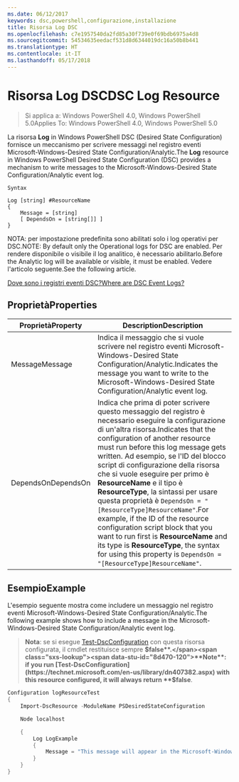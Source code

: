 ```yaml
---
ms.date: 06/12/2017
keywords: dsc,powershell,configurazione,installazione
title: Risorsa Log DSC
ms.openlocfilehash: c7e1957540da2fd85a30f739e0f69bdb6975a4d8
ms.sourcegitcommit: 54534635eedacf531d8d6344019dc16a50b8b441
ms.translationtype: HT
ms.contentlocale: it-IT
ms.lasthandoff: 05/17/2018
---
```

# <a name="dsc-log-resource"></a><span data-ttu-id="8d470-103">Risorsa Log DSC</span><span class="sxs-lookup"><span data-stu-id="8d470-103">DSC Log Resource</span></span>

> <span data-ttu-id="8d470-104">Si applica a: Windows PowerShell 4.0, Windows PowerShell 5.0</span><span class="sxs-lookup"><span data-stu-id="8d470-104">Applies To: Windows PowerShell 4.0, Windows PowerShell 5.0</span></span>

<span data-ttu-id="8d470-105">La risorsa __Log__ in Windows PowerShell DSC (Desired State Configuration) fornisce un meccanismo per scrivere messaggi nel registro eventi Microsoft-Windows-Desired State Configuration/Analytic.</span><span class="sxs-lookup"><span data-stu-id="8d470-105">The __Log__ resource in Windows PowerShell Desired State Configuration (DSC) provides a mechanism to write messages to the Microsoft-Windows-Desired State Configuration/Analytic event log.</span></span>

```
Syntax

Log [string] #ResourceName
{
    Message = [string]
    [ DependsOn = [string[]] ]
}
```

<span data-ttu-id="8d470-106">NOTA: per impostazione predefinita sono abilitati solo i log operativi per DSC.</span><span class="sxs-lookup"><span data-stu-id="8d470-106">NOTE: By default only the Operational logs for DSC are enabled.</span></span>
<span data-ttu-id="8d470-107">Per rendere disponibile o visibile il log analitico, è necessario abilitarlo.</span><span class="sxs-lookup"><span data-stu-id="8d470-107">Before the Analytic log will be available or visible, it must be enabled.</span></span>
<span data-ttu-id="8d470-108">Vedere l'articolo seguente.</span><span class="sxs-lookup"><span data-stu-id="8d470-108">See the following article.</span></span>

[<span data-ttu-id="8d470-109">Dove sono i registri eventi DSC?</span><span class="sxs-lookup"><span data-stu-id="8d470-109">Where are DSC Event Logs?</span></span>](https://msdn.microsoft.com/en-us/powershell/dsc/troubleshooting#where-are-dsc-event-logs)

## <a name="properties"></a><span data-ttu-id="8d470-110">Proprietà</span><span class="sxs-lookup"><span data-stu-id="8d470-110">Properties</span></span>
|  <span data-ttu-id="8d470-111">Proprietà</span><span class="sxs-lookup"><span data-stu-id="8d470-111">Property</span></span>  |  <span data-ttu-id="8d470-112">Description</span><span class="sxs-lookup"><span data-stu-id="8d470-112">Description</span></span>   |
|---|---|
| <span data-ttu-id="8d470-113">Message</span><span class="sxs-lookup"><span data-stu-id="8d470-113">Message</span></span>| <span data-ttu-id="8d470-114">Indica il messaggio che si vuole scrivere nel registro eventi Microsoft-Windows-Desired State Configuration/Analytic.</span><span class="sxs-lookup"><span data-stu-id="8d470-114">Indicates the message you want to write to the Microsoft-Windows-Desired State Configuration/Analytic event log.</span></span>|
| <span data-ttu-id="8d470-115">DependsOn</span><span class="sxs-lookup"><span data-stu-id="8d470-115">DependsOn</span></span> | <span data-ttu-id="8d470-116">Indica che prima di poter scrivere questo messaggio del registro è necessario eseguire la configurazione di un'altra risorsa.</span><span class="sxs-lookup"><span data-stu-id="8d470-116">Indicates that the configuration of another resource must run before this log message gets written.</span></span> <span data-ttu-id="8d470-117">Ad esempio, se l'ID del blocco script di configurazione della risorsa che si vuole eseguire per primo è __ResourceName__ e il tipo è __ResourceType__, la sintassi per usare questa proprietà è `DependsOn = "[ResourceType]ResourceName"`.</span><span class="sxs-lookup"><span data-stu-id="8d470-117">For example, if the ID of the resource configuration script block that you want to run first is __ResourceName__ and its type is __ResourceType__, the syntax for using this property is `DependsOn = "[ResourceType]ResourceName"`.</span></span>|

## <a name="example"></a><span data-ttu-id="8d470-118">Esempio</span><span class="sxs-lookup"><span data-stu-id="8d470-118">Example</span></span>

<span data-ttu-id="8d470-119">L'esempio seguente mostra come includere un messaggio nel registro eventi Microsoft-Windows-Desired State Configuration/Analytic.</span><span class="sxs-lookup"><span data-stu-id="8d470-119">The following example shows how to include a message in the Microsoft-Windows-Desired State Configuration/Analytic event log.</span></span>

> <span data-ttu-id="8d470-120">**Nota**: se si esegue [Test-DscConfiguration](https://technet.microsoft.com/en-us/library/dn407382.aspx) con questa risorsa configurata, il cmdlet restituisce sempre **$false**.</span><span class="sxs-lookup"><span data-stu-id="8d470-120">**Note**: if you run [Test-DscConfiguration](https://technet.microsoft.com/en-us/library/dn407382.aspx) with this resource configured, it will always return **$false**.</span></span>

```powershell
Configuration logResourceTest
{
    Import-DscResource -ModuleName PSDesiredStateConfiguration

    Node localhost

    {
        Log LogExample
        {
            Message = "This message will appear in the Microsoft-Windows-Desired State Configuration/Analytic event log."
        }
    }
}
```